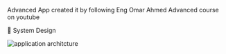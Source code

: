 Advanced App created it by following Eng Omar Ahmed Advanced course on youtube

🎨 System Design 

![application architcture](https://github.com/user-attachments/assets/01929e6e-584c-4b4c-ae36-9857565568a8)
